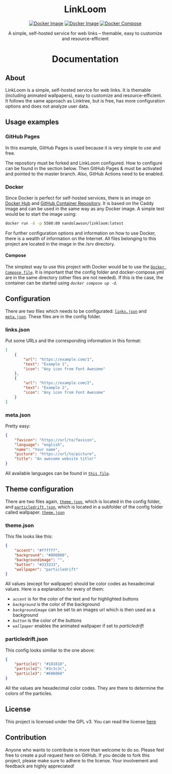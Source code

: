 <!-- markdownlint-disable MD041 -->
<!-- markdownlint-disable MD033 -->

<div style="text-align: center">
    <h1>LinkLoom</h1>
    <p><a href="https://nandolawson.github.io/LinkLoom"><img alt="Docker Image" src="https://img.shields.io/badge/Demo-4cc61e?style=flat&logo=GitHub&logoColor=%23fff"></a>
    <a href="https://hub.docker.com/r/nandolawson/linkloom"><img alt="Docker Image" src="https://img.shields.io/badge/Docker%20Image-0db7ed?style=flat&logo=Docker&logoColor=%23fff"></a>
    <a href="https://github.com/nandolawson/LinkLoom/blob/main/docker-compose.yml"><img alt="Docker Compose" src="https://img.shields.io/badge/Docker%20Compose-0db7ed?style=flat&logo=Docker&logoColor=%23fff"></a></p>
    <p>A simple, self-hosted service for web links – themable, easy to customize and resource-efficient</p>
</div>

<h1 style="text-align: center">Documentation</h1>

## About

LinkLoom is a simple, self-hosted service for web links. It is themable (including animated wallpapers), easy to customize and resource-efficient. It follows the same approach as Linktree, but is free, has more configuration options and does not analyze user data.

## Usage examples

### GitHub Pages

In this example, GitHub Pages is used because it is very simple to use and free.

The repository must be forked and LinkLoom configured. How to configure can be found in the section below. Then GitHub Pages & must be activated and pointed to the master branch. Also, GitHub Actions need to be enabled.

### Docker

Since Docker is perfect for self-hosted services, there is an image on [Docker Hub](https://hub.docker.com/r/nandolawson/linkloom) and [GitHub Container Repository](https://github.com/nandolawson/linkloom/pkgs/container/linkloom). It is based on the Caddy image and can be used in the same way as any Docker image. A simple test would be to start the image using:

```sh
docker run -d -p 5500:80 nandolawson/linkloom:latest
```

For further configuration options and information on how to use Docker, there is a wealth of information on the Internet. All files belonging to this project are located in the image in the /srv directory.

#### Compose

The simplest way to use this project with Docker would be to use the [`Docker Compose file`](https://github.com/nandolawson/LinkLoom/blob/main/docker-compose.yml). It is important that the config folder and docker-compose.yml are in the same directory (other files are not needed). If this is the case, the container can be started using _`docker compose up -d`_.

## Configuration

There are two files which needs to be configurated: [`links.json`](https://github.com/nandolawson/LinkLoom/blob/main/config/links.json) and [`meta.json`](https://github.com/nandolawson/LinkLoom/blob/main/config/meta.json). These files are in the config folder.

### links.json

Put some URLs and the corresponding information in this format:

```json
[
    {
        "url": "https://example.com/1",
        "text": "Example 1",
        "icon": "Any icon from Font Awesome"
    },
    {
        "url": "https://example.com/2",
        "text": "Example 2",
        "icon": "Any icon from Font Awesome"
    }
]
```

### meta.json

Pretty easy:

```json
{
    "favicon": "https://url/to/favicon",
    "language": "english",
    "name": "Your name",
    "picture": "https://url/to/picture",
    "title": "An awesome website title!"
}
```

All available languages can be found in [`this file`](https://github.com/nandolawson/LinkLoom/blob/main/scripts/meta.js).

## Theme configuration

There are two files again, [`theme.json`](https://github.com/nandolawson/LinkLoom/blob/main/config/theme.json), which is located in the config folder, and [`particledrift.json`](https://github.com/nandolawson/LinkLoom/blob/main/config/wallpaper/particledrift.json), which is located in a subfolder of the config folder called wallpaper.
[`theme.json`](https://github.com/nandolawson/LinkLoom/blob/main/config/theme.json)

### theme.json

This file looks like this:

```json
{
    "accent": "#ffffff",
    "background": "#000000",
    "backgroundimage": "",
    "button": "#333333",
    "wallpaper": "particledrift"
}
```

All values (except for wallpaper) should be color codes as hexadecimal values. Here is a explanation for every of them:

- _`accent`_ is for the color of the text and for highlighted buttons
- _`background`_ is the color of the background
- _`backgroundimage`_ can be set to an images url which is then used as a background
- _`button`_ is the color of the buttons
- _`wallpaper`_ enables the animated wallpaper if set to _particledrift_

### particledrift.json

This config looks similiar to the one above:

```json
{
    "particle1": "#181818",
    "particle2": "#3c3c3c",
    "particle3": "#606060"
}
```

All the values are hexadecimal color codes. They are there to determine the colors of the particles.

## License

This project is licensed under the GPL v3. You can read the license [here](https://github.com/nandolawson/LinkLoom/blob/master/LICENSE)

## Contribution

Anyone who wants to contribute is more than welcome to do so. Please feel free to create a pull request here on GitHub. If you decide to fork this project, please make sure to adhere to the license. Your involvement and feedback are highly appreciated!
